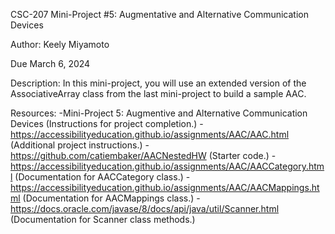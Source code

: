 CSC-207 Mini-Project #5: Augmentative and Alternative Communication Devices


Author: Keely Miyamoto

Due March 6, 2024


Description: In this mini-project, you will use an extended version of the AssociativeArray class from the last mini-project to build a sample AAC.

Resources:
-Mini-Project 5: Augmentive and Alternative Communication Devices (Instructions for project completion.)
-https://accessibilityeducation.github.io/assignments/AAC/AAC.html (Additional project instructions.)
-https://github.com/catiembaker/AACNestedHW (Starter code.)
-https://accessibilityeducation.github.io/assignments/AAC/AACCategory.html (Documentation for AACCategory class.)
-https://accessibilityeducation.github.io/assignments/AAC/AACMappings.html (Documentation for AACMappings class.)
-https://docs.oracle.com/javase/8/docs/api/java/util/Scanner.html (Documentation for Scanner class methods.)
